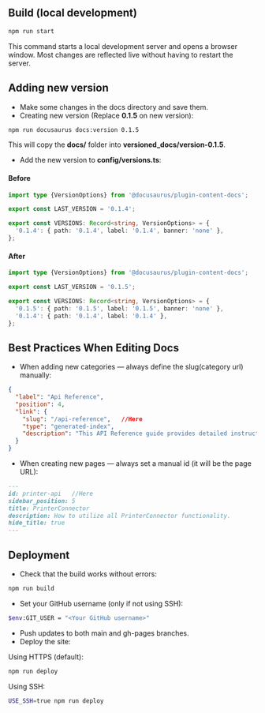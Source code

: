 ## Build (local development)
```bash
npm run start
```
This command starts a local development server and opens a browser window.
Most changes are reflected live without having to restart the server.

## Adding new version
- Make some changes in the docs directory and save them.
- Creating new version (Replace **0.1.5** on new version):
```bash
npm run docusaurus docs:version 0.1.5
```
This will copy the **docs/** folder into **versioned_docs/version-0.1.5**.
- Add the new version to **config/versions.ts**:

#### Before
```ts
import type {VersionOptions} from '@docusaurus/plugin-content-docs';

export const LAST_VERSION = '0.1.4';

export const VERSIONS: Record<string, VersionOptions> = {
  '0.1.4': { path: '0.1.4', label: '0.1.4', banner: 'none' },
};
```

#### After
```ts
import type {VersionOptions} from '@docusaurus/plugin-content-docs';

export const LAST_VERSION = '0.1.5';

export const VERSIONS: Record<string, VersionOptions> = {
  '0.1.5': { path: '0.1.5', label: '0.1.5', banner: 'none' },
  '0.1.4': { path: '0.1.4', label: '0.1.4' },
};

```

## Best Practices When Editing Docs
- When adding new categories — always define the slug(category url) manually:
```json
{
  "label": "Api Reference",
  "position": 4,
  "link": {
    "slug": "/api-reference",   //Here
    "type": "generated-index",
    "description": "This API Reference guide provides detailed instructions on how to utilize all available SDK functionality for seamless POS integration into your app, including essential operations and usage examples."
  }
}
```

- When creating new pages — always set a manual id (it will be the page URL):
```md
---
id: printer-api   //Here
sidebar_position: 5
title: PrinterConnector
description: How to utilize all PrinterConnector functionality.
hide_title: true
---
```

## Deployment

- Check that the build works without errors:
```bash
npm run build
```

- Set your GitHub username (only if not using SSH):
```bash
$env:GIT_USER = "<Your GitHub username>"
```

- Push updates to both main and gh-pages branches.
- Deploy the site:

Using HTTPS (default):

```bash
npm run deploy
```

Using SSH:

```bash
USE_SSH=true npm run deploy

```

